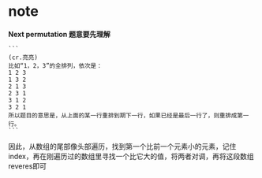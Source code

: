 # note

**Next permutation 题意要先理解**

    ```
    (cr.亮亮)
    比如“1，2，3”的全排列，依次是：
    1 2 3
    1 3 2
    2 1 3
    2 3 1
    3 1 2
    3 2 1
    所以题目的意思是，从上面的某一行重排到期下一行，如果已经是最后一行了，则重排成第一行。
    ```

因此，从数组的尾部像头部遍历，找到第一个比前一个元素小的元素，记住index，再在刚遍历过的数组里寻找一个比它大的值，将两者对调，再将这段数组reveres即可